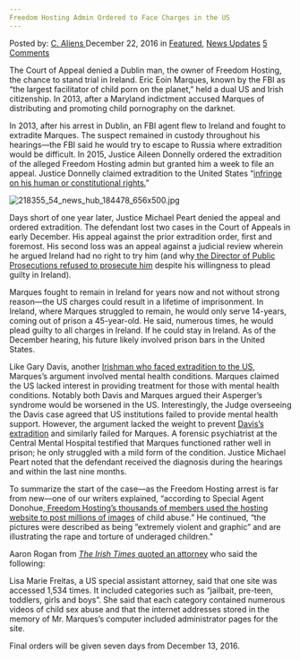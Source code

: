 ```yaml
---
Freedom Hosting Admin Ordered to Face Charges in the US
---
```

<article class="post-listing post-17085 post type-post status-publish format-standard has-post-thumbnail hentry category-deepdot-news category-news-updates">
    <div class="post-inner">
        <span>Posted by: <a href="https://www.deepdotweb.com/author/caliens/" title="">C. Aliens </a></span>
    <span>December 22, 2016</span>
    <span>in <a href="https://www.deepdotweb.com/category/deepdot-news/" rel="category tag">Featured</a>, <a href="https://www.deepdotweb.com/category/news-updates/" rel="category tag">News Updates</a></span>
    <span><a href="https://www.deepdotweb.com/2016/12/22/freedom-hosting-admin-ordered-to-face-charges-in-the-us/#comments">5 Comments</a></span>
    </p>
    <div class="clear"></div>
    <div class="entry">
    <p>The Court of Appeal denied a Dublin man, the owner of Freedom Hosting, the chance to stand trial in Ireland. Eric Eoin Marques, known by the FBI as “the largest facilitator of child porn on the planet,” held a dual US and Irish citizenship. In 2013, after a Maryland indictment accused Marques of distributing and promoting child pornography on the darknet.</p>
    <p>In 2013, after his arrest in Dublin, an FBI agent flew to Ireland and fought to extradite Marques. The suspect remained in custody throughout his hearings—the FBI said he would try to escape to Russia where extradition would be difficult. In 2015, Justice Aileen Donnelly ordered the extradition of the alleged Freedom Hosting admin but granted him a week to file an appeal. Justice Donnelly claimed extradition to the United States “<a href="https://www.deepdotweb.com/2015/12/19/irish-man-behind-freedom-hosting-to-appeal-extradition-to-the-us/">infringe on his human or constitutional rights.</a>”</p>
    <p><img class="wp-image-17095 aligncenter" src="https://www.deepdotweb.com/wp-content/uploads/2016/12/218355_54_news_hub_184478_656x500-jpg.jpeg" alt="218355_54_news_hub_184478_656x500.jpg" srcset="https://www.deepdotweb.com/wp-content/uploads/2016/12/218355_54_news_hub_184478_656x500-jpg.jpeg 656w, https://www.deepdotweb.com/wp-content/uploads/2016/12/218355_54_news_hub_184478_656x500-jpg-300x229.jpeg 300w" sizes="(max-width: 656px) 100vw, 656px" /></p>
    <p>Days short of one year later, Justice Michael Peart denied the appeal and ordered extradition. The defendant lost two cases in the Court of Appeals in early December. His appeal against the prior extradition order, first and foremost. His second loss was an appeal against a judicial review wherein he argued Ireland had no right to try him (and why<a href="https://www.deepdotweb.com/2013/12/13/freedom-host-case-dpp-will-not-bring-proceedings-against-marques-in-child-abuse-images-case/"> the Director of Public Prosecutions refused to prosecute him</a> despite his willingness to plead guilty in Ireland).</p>
    <p>Marques fought to remain in Ireland for years now and not without strong reason—the US charges could result in a lifetime of imprisonment. In Ireland, where Marques struggled to remain, he would only serve 14-years, coming out of prison a 45-year-old. He said, numerous times, he would plead guilty to all charges in Ireland. If he could stay in Ireland. As of the December hearing, his future likely involved prison bars in the United States.</p>
    <p>Like Gary Davis, another <a href="https://www.deepdotweb.com/2016/08/13/alleged-silk-road-admin-libertas-extradited-us/">Irishman who faced extradition to the US</a>, Marques’s argument involved mental health conditions. Marques claimed the US lacked interest in providing treatment for those with mental health conditions. Notably both Davis and Marques argued their Asperger’s syndrome would be worsened in the US. Interestingly, the Judge overseeing the Davis case agreed that US institutions failed to provide mental health support. However, the argument lacked the weight to prevent <a href="https://www.deepdotweb.com/2016/08/14/indicted-silk-road-admin-will-appeal-extradition-within-10-days/">Davis’s extradition</a> and similarly failed for Marques. A forensic psychiatrist at the Central Mental Hospital testified that Marques functioned rather well in prison; he only struggled with a mild form of the condition. Justice Michael Peart noted that the defendant received the diagnosis during the hearings and within the last nine months.</p>
    <p>To summarize the start of the case—as the Freedom Hosting arrest is far from new—one of our writers explained, “according to Special Agent Donohue,<a href="https://www.deepdotweb.com/2015/12/19/irish-man-behind-freedom-hosting-to-appeal-extradition-to-the-us/"> Freedom Hosting’s thousands of members used the hosting website to post </a><a href="https://www.deepdotweb.com/2015/12/19/irish-man-behind-freedom-hosting-to-appeal-extradition-to-the-us/">millions</a><a href="https://www.deepdotweb.com/2015/12/19/irish-man-behind-freedom-hosting-to-appeal-extradition-to-the-us/"> of images</a> of child abuse.” He continued, “the pictures were described as being ”extremely violent and graphic” and are illustrating the rape and torture of underaged children.”</p>
    <p>Aaron Rogan from <a href="http://www.thetimes.co.uk/article/child-porn-facilitator-to-stand-trial-in-us-6xnzfs8vb"><em>The Irish Times</em></a><a href="http://www.thetimes.co.uk/article/child-porn-facilitator-to-stand-trial-in-us-6xnzfs8vb"> quoted an attorney</a> who said the following:</p>
    <p>Lisa Marie Freitas, a US special assistant attorney, said that one site was accessed 1,534 times. It included categories such as “jailbait, pre-teen, toddlers, girls and boys”. She said that each category contained numerous videos of child sex abuse and that the internet addresses stored in the memory of Mr. Marques’s computer included administrator pages for the site.</p>
    <p>Final orders will be given seven days from December 13, 2016.</p>
    </div>
    <span style="display:none" class="updated">2016-12-22</span>
    <div style="display:none" class="vcard author" itemprop="author" itemscope itemtype="http://schema.org/Person"><strong class="fn" itemprop="name"><a href="https://www.deepdotweb.com/author/caliens/" title="Posts by C. Aliens" rel="author">C. Aliens</a></strong></div>
    </div>
</article>

